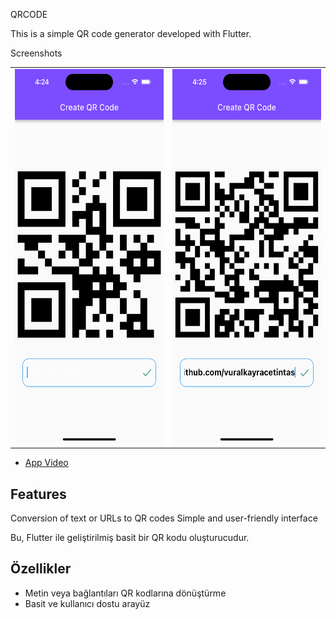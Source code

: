 QRCODE 

This is a simple QR code generator developed with Flutter.

Screenshots
<table>
  <tr>
    <td>
      <img src="assets/screen1.png" alt="Örnek Ekran Görüntüsü 1" width="450 " height="600">
    </td>
    <td>
      <img src="assets/screen2.png" alt="Örnek Ekran Görüntüsü 2" width="450" height="600">
    </td>
  </tr>
</table>

- [App Video](https://www.youtube.com/shorts/sfpKA2_3SYg)


## Features
Conversion of text or URLs to QR codes
Simple and user-friendly interface




Bu, Flutter ile geliştirilmiş basit bir QR kodu oluşturucudur.


## Özellikler

- Metin veya bağlantıları QR kodlarına dönüştürme
- Basit ve kullanıcı dostu arayüz


